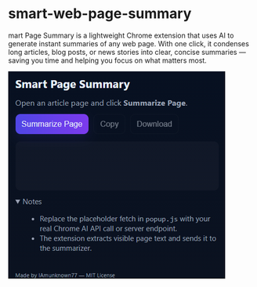 # smart-web-page-summary
mart Page Summary is a lightweight Chrome extension that uses AI to generate instant summaries of any web page. With one click, it condenses long articles, blog posts, or news stories into clear, concise summaries — saving you time and helping you focus on what matters most.

![Extension Popup](Screenshot.png)
